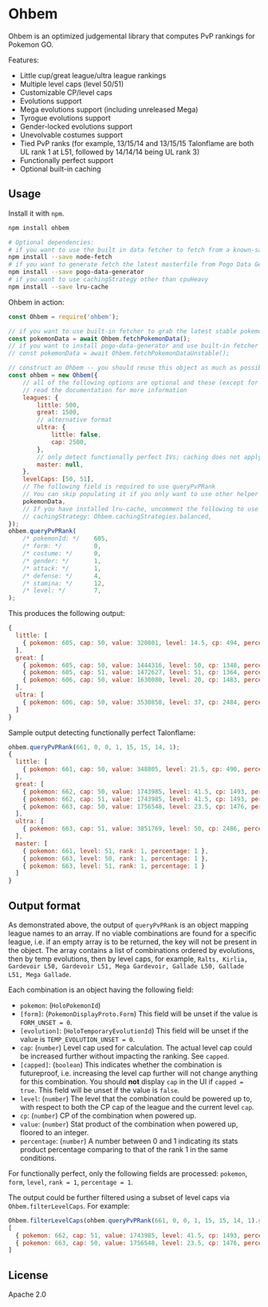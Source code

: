 # Ohbem

Ohbem is an optimized judgemental library that computes PvP rankings for Pokemon GO.

Features:

* Little cup/great league/ultra league rankings
* Multiple level caps (level 50/51)
* Customizable CP/level caps
* Evolutions support
* Mega evolutions support (including unreleased Mega)
* Tyrogue evolutions support
* Gender-locked evolutions support
* Unevolvable costumes support
* Tied PvP ranks
  (for example, 13/15/14 and 13/15/15 Talonflame are both UL rank 1 at L51, followed by 14/14/14 being UL rank 3)
* Functionally perfect support
* Optional built-in caching


## Usage

Install it with `npm`.

```sh
npm install ohbem

# Optional dependencies:
# if you want to use the built in data fetcher to fetch from a known-safe/stable masterfile repo
npm install --save node-fetch
# if you want to generate fetch the latest masterfile from Pogo Data Generator (alternative to the option above)
npm install --save pogo-data-generator
# if you want to use cachingStrategy other than cpuHeavy
npm install --save lru-cache
```

Ohbem in action:

```js
const Ohbem = require('ohbem');

// if you want to use built-in fetcher to grab the latest stable pokemon data
const pokemonData = await Ohbem.fetchPokemonData();
// if you want to install pogo-data-generator and use built-in fetcher
// const pokemonData = await Ohbem.fetchPokemonDataUnstable();

// construct an Ohbem -- you should reuse this object as much as possible since it holds a cache
const ohbem = new Ohbem({
    // all of the following options are optional and these (except for pokemonData) are the default values
    // read the documentation for more information
    leagues: {
        little: 500,
        great: 1500,
        // alternative format
        ultra: {
            little: false,
            cap: 2500,
        },
        // only detect functionally perfect IVs; caching does not apply
        master: null,
    },
    levelCaps: [50, 51],
    // The following field is required to use queryPvPRank
    // You can skip populating it if you only want to use other helper methods
    pokemonData,
    // If you have installed lru-cache, uncomment the following to use caching:
    // cachingStrategy: Ohbem.cachingStrategies.balanced,
});
ohbem.queryPvPRank(
    /* pokemonId: */    605,
    /* form: */         0,
    /* costume: */      0,
    /* gender: */       1,
    /* attack: */       1,
    /* defense: */      4,
    /* stamina: */      12,
    /* level: */        7,
);
```

This produces the following output:

```js
{
  little: [
    { pokemon: 605, cap: 50, value: 320801, level: 14.5, cp: 494, percentage: 0.95123, rank: 548, capped: true }
  ],
  great: [
    { pokemon: 605, cap: 50, value: 1444316, level: 50, cp: 1348, percentage: 0.84457, rank: 3158 },
    { pokemon: 605, cap: 51, value: 1472627, level: 51, cp: 1364, percentage: 0.85568, rank: 3128 },
    { pokemon: 606, cap: 50, value: 1630080, level: 20, cp: 1483, percentage: 0.97364, rank: 384, capped: true }
  ],
  ultra: [
    { pokemon: 606, cap: 50, value: 3530858, level: 37, cp: 2484, percentage: 0.97604, rank: 512, capped: true }
  ]
}
```

Sample output detecting functionally perfect Talonflame:
```js
ohbem.queryPvPRank(661, 0, 0, 1, 15, 15, 14, 1);
{
  little: [
    { pokemon: 661, cap: 50, value: 348805, level: 21.5, cp: 490, percentage: 0.89401, rank: 3287, capped: true }
  ],
  great: [
    { pokemon: 662, cap: 50, value: 1743985, level: 41.5, cp: 1493, percentage: 0.94736, rank: 1087 },
    { pokemon: 662, cap: 51, value: 1743985, level: 41.5, cp: 1493, percentage: 0.94736, rank: 1328 },
    { pokemon: 663, cap: 50, value: 1756548, level: 23.5, cp: 1476, percentage: 0.94144, rank: 2867, capped: true }
  ],
  ultra: [
    { pokemon: 663, cap: 51, value: 3851769, level: 50, cp: 2486, percentage: 0.99275, rank: 21 }
  ],
  master: [
    { pokemon: 661, level: 51, rank: 1, percentage: 1 },
    { pokemon: 663, level: 50, rank: 1, percentage: 1 },
    { pokemon: 663, level: 51, rank: 1, percentage: 1 }
  ]
}
```


## Output format

As demonstrated above, the output of `queryPvPRank` is an object mapping league names to an array.
If no viable combinations are found for a specific league, i.e. if an empty array is to be returned, the key will not be present in the object.
The array contains a list of combinations ordered by evolutions, then by temp evolutions, then by level caps, for example, `Ralts, Kirlia, Gardevoir L50, Gardevoir L51, Mega Gardevoir, Gallade L50, Gallade L51, Mega Gallade`.

Each combination is an object having the following field:

* `pokemon`: (`HoloPokemonId`)
* `[form]`: (`PokemonDisplayProto.Form`) This field will be unset if the value is `FORM_UNSET = 0`.
* `[evolution]`: (`HoloTemporaryEvolutionId`) This field will be unset if the value is `TEMP_EVOLUTION_UNSET = 0`.
* `cap`: (`number`) Level cap used for calculation. The actual level cap could be increased further without impacting the ranking. See `capped`.
* `[capped]`: (`boolean`) This indicates whether the combination is futureproof, i.e. increasing the level cap further will not change anything for this combination. You should **not** display `cap` in the UI if `capped = true`. This field will be unset if the value is `false`.
* `level`: (`number`) The level that the combination could be powered up to, with respect to both the CP cap of the league and the current level `cap`.
* `cp`: (`number`) CP of the combination when powered up.
* `value`: (`number`) Stat product of the combination when powered up, floored to an integer.
* `percentage`: (`number`) A number between 0 and 1 indicating its stats product percentage comparing to that of the rank 1 in the same conditions.

For functionally perfect, only the following fields are processed: `pokemon`, `form`, `level`, `rank = 1`, `percentage = 1`.

The output could be further filtered using a subset of level caps via `Ohbem.filterLevelCaps`.
For example:

```js
Ohbem.filterLevelCaps(ohbem.queryPvPRank(661, 0, 0, 1, 15, 15, 14, 1).great, [51]);
[
  { pokemon: 662, cap: 51, value: 1743985, level: 41.5, cp: 1493, percentage: 0.94736, rank: 1328 },
  { pokemon: 663, cap: 50, value: 1756548, level: 23.5, cp: 1476, percentage: 0.94144, rank: 2867, capped: true }
]
```


## License

Apache 2.0
